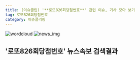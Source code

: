 ```yaml
---
title: (이슈클립) '**로또826회당첨번호**' 관련 이슈, 기사 모아 보기
tag: 로또826회당첨번호
category: 이슈클리핑
---
```

![wordcloud](https://s3.ap-northeast-2.amazonaws.com/lyrics101-wordcloud/2018-09-30-1538271759.png)
![news_img](https://user-images.githubusercontent.com/42597476/44507050-1206f400-a6e4-11e8-8d98-7ffbfebb353f.png)
## **'**로또826회당첨번호**'** 뉴스속보 검색결과

